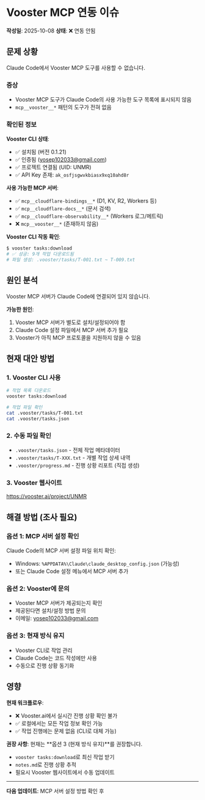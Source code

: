 # Vooster MCP 연동 이슈

**작성일**: 2025-10-08
**상태**: ❌ 연동 안됨

## 문제 상황

Claude Code에서 Vooster MCP 도구를 사용할 수 없습니다.

### 증상
- Vooster MCP 도구가 Claude Code의 사용 가능한 도구 목록에 표시되지 않음
- `mcp__vooster__*` 패턴의 도구가 전혀 없음

### 확인된 정보

**Vooster CLI 상태**:
- ✅ 설치됨 (버전 0.1.21)
- ✅ 인증됨 (yosep102033@gmail.com)
- ✅ 프로젝트 연결됨 (UID: UNMR)
- ✅ API Key 존재: `ak_osfjsgwvkbiasx9xq10ahd8r`

**사용 가능한 MCP 서버**:
- ✅ `mcp__cloudflare-bindings__*` (D1, KV, R2, Workers 등)
- ✅ `mcp__cloudflare-docs__*` (문서 검색)
- ✅ `mcp__cloudflare-observability__*` (Workers 로그/메트릭)
- ❌ `mcp__vooster__*` (존재하지 않음)

**Vooster CLI 작동 확인**:
```bash
$ vooster tasks:download
# ✅ 성공: 9개 작업 다운로드됨
# 파일 생성: .vooster/tasks/T-001.txt ~ T-009.txt
```

## 원인 분석

Vooster MCP 서버가 Claude Code에 연결되어 있지 않습니다.

**가능한 원인**:
1. Vooster MCP 서버가 별도로 설치/설정되어야 함
2. Claude Code 설정 파일에서 MCP 서버 추가 필요
3. Vooster가 아직 MCP 프로토콜을 지원하지 않을 수 있음

## 현재 대안 방법

### 1. Vooster CLI 사용
```bash
# 작업 목록 다운로드
vooster tasks:download

# 작업 파일 확인
cat .vooster/tasks/T-001.txt
cat .vooster/tasks.json
```

### 2. 수동 파일 확인
- `.vooster/tasks.json` - 전체 작업 메타데이터
- `.vooster/tasks/T-XXX.txt` - 개별 작업 상세 내역
- `.vooster/progress.md` - 진행 상황 리포트 (직접 생성)

### 3. Vooster 웹사이트
https://vooster.ai/project/UNMR

## 해결 방법 (조사 필요)

### 옵션 1: MCP 서버 설정 확인
Claude Code의 MCP 서버 설정 파일 위치 확인:
- Windows: `%APPDATA%\Claude\claude_desktop_config.json` (가능성)
- 또는 Claude Code 설정 메뉴에서 MCP 서버 추가

### 옵션 2: Vooster에 문의
- Vooster MCP 서버가 제공되는지 확인
- 제공된다면 설치/설정 방법 문의
- 이메일: yosep102033@gmail.com

### 옵션 3: 현재 방식 유지
- Vooster CLI로 작업 관리
- Claude Code는 코드 작성에만 사용
- 수동으로 진행 상황 동기화

## 영향

**현재 워크플로우**:
- ❌ Vooster.ai에서 실시간 진행 상황 확인 불가
- ✅ 로컬에서는 모든 작업 정보 확인 가능
- ✅ 작업 진행에는 문제 없음 (CLI로 대체 가능)

**권장 사항**:
현재는 **옵션 3 (현재 방식 유지)**를 권장합니다.
- `vooster tasks:download`로 최신 작업 받기
- `notes.md`로 진행 상황 추적
- 필요시 Vooster 웹사이트에서 수동 업데이트

---

**다음 업데이트**: MCP 서버 설정 방법 확인 후
